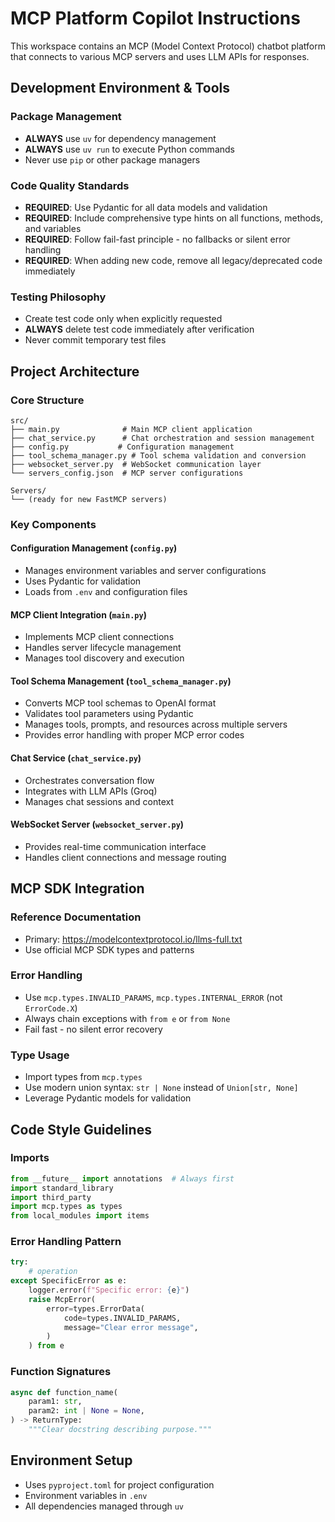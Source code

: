 # MCP Platform Copilot Instructions

This workspace contains an MCP (Model Context Protocol) chatbot platform that connects to various MCP servers and uses LLM APIs for responses.

## Development Environment & Tools

### Package Management
- **ALWAYS** use `uv` for dependency management
- **ALWAYS** use `uv run` to execute Python commands
- Never use `pip` or other package managers

### Code Quality Standards
- **REQUIRED**: Use Pydantic for all data models and validation
- **REQUIRED**: Include comprehensive type hints on all functions, methods, and variables
- **REQUIRED**: Follow fail-fast principle - no fallbacks or silent error handling
- **REQUIRED**: When adding new code, remove all legacy/deprecated code immediately

### Testing Philosophy
- Create test code only when explicitly requested
- **ALWAYS** delete test code immediately after verification
- Never commit temporary test files

## Project Architecture

### Core Structure
```
src/
├── main.py              # Main MCP client application
├── chat_service.py      # Chat orchestration and session management
├── config.py           # Configuration management
├── tool_schema_manager.py # Tool schema validation and conversion
├── websocket_server.py  # WebSocket communication layer
└── servers_config.json  # MCP server configurations

Servers/
└── (ready for new FastMCP servers)
```

### Key Components

#### Configuration Management (`config.py`)
- Manages environment variables and server configurations
- Uses Pydantic for validation
- Loads from `.env` and configuration files

#### MCP Client Integration (`main.py`)
- Implements MCP client connections
- Handles server lifecycle management
- Manages tool discovery and execution

#### Tool Schema Management (`tool_schema_manager.py`)
- Converts MCP tool schemas to OpenAI format
- Validates tool parameters using Pydantic
- Manages tools, prompts, and resources across multiple servers
- Provides error handling with proper MCP error codes

#### Chat Service (`chat_service.py`)
- Orchestrates conversation flow
- Integrates with LLM APIs (Groq)
- Manages chat sessions and context

#### WebSocket Server (`websocket_server.py`)
- Provides real-time communication interface
- Handles client connections and message routing

## MCP SDK Integration

### Reference Documentation
- Primary: https://modelcontextprotocol.io/llms-full.txt
- Use official MCP SDK types and patterns

### Error Handling
- Use `mcp.types.INVALID_PARAMS`, `mcp.types.INTERNAL_ERROR` (not `ErrorCode.X`)
- Always chain exceptions with `from e` or `from None`
- Fail fast - no silent error recovery

### Type Usage
- Import types from `mcp.types`
- Use modern union syntax: `str | None` instead of `Union[str, None]`
- Leverage Pydantic models for validation

## Code Style Guidelines

### Imports
```python
from __future__ import annotations  # Always first
import standard_library
import third_party
import mcp.types as types
from local_modules import items
```

### Error Handling Pattern
```python
try:
    # operation
except SpecificError as e:
    logger.error(f"Specific error: {e}")
    raise McpError(
        error=types.ErrorData(
            code=types.INVALID_PARAMS,
            message="Clear error message",
        )
    ) from e
```

### Function Signatures
```python
async def function_name(
    param1: str,
    param2: int | None = None,
) -> ReturnType:
    """Clear docstring describing purpose."""
```

## Environment Setup
- Uses `pyproject.toml` for project configuration
- Environment variables in `.env`
- All dependencies managed through `uv`


